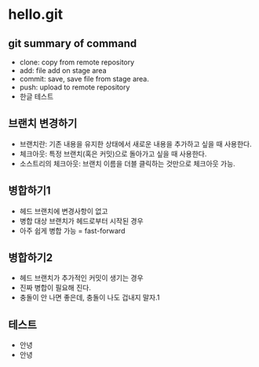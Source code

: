 # hello.git

## git summary of command

- clone: copy from remote repository
- add: file add on stage area
- commit: save, save file from stage area.
- push: upload to remote repository
- 한글 테스트

## 브랜치 변경하기

- 브랜치란: 기존 내용을 유지한 상태에서 새로운 내용을 추가하고 싶을 때 사용한다.
- 체크아웃: 특정 브랜치(혹은 커밋)으로 돌아가고 싶을 때 사용한다.
- 소스트리의 체크아웃: 브랜치 이름을 더블 클릭하는 것만으로 체크아웃 가능.

## 병합하기1
- 헤드 브랜치에 변경사항이 없고
- 병합 대상 브랜치가 헤드로부터 시작된 경우
- 아주 쉽게 병합 가능 = fast-forward

## 병합하기2
- 헤드 브랜치가 추가적인 커밋이 생기는 경우
- 진짜 병합이 필요해 진다.
- 충돌이 안 나면 좋은데, 충돌이 나도 겁내지 말자.1

## 테스트
- 안녕
- 안녕

